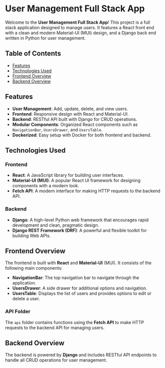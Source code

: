 # User Management Full Stack App

Welcome to the **User Management Full Stack App**! This project is a full stack application designed to manage users. It features a React front end with a clean and modern Material-UI (MUI) design, and a Django back end written in Python for user management.

## Table of Contents

- [Features](#features)
- [Technologies Used](#technologies-used)
- [Frontend Overview](#frontend-overview)
- [Backend Overview](#backend-overview)

## Features

- **User Management**: Add, update, delete, and view users.
- **Frontend**: Responsive design with React and Material-UI.
- **Backend**: RESTful API built with Django for CRUD operations.
- **Modular Components**: Organized React components such as `NavigationBar`, `UsersDrawer`, and `UsersTable`.
- **Dockerized**: Easy setup with Docker for both frontend and backend.

## Technologies Used

### Frontend

- **React**: A JavaScript library for building user interfaces.
- **Material-UI (MUI)**: A popular React UI framework for designing components with a modern look.
- **Fetch API**: A modern interface for making HTTP requests to the backend API.

### Backend

- **Django**: A high-level Python web framework that encourages rapid development and clean, pragmatic design.
- **Django REST Framework (DRF)**: A powerful and flexible toolkit for building Web APIs.

## Frontend Overview

The frontend is built with **React** and **Material-UI** (MUI). It consists of the following main components:

- **NavigationBar**: The top navigation bar to navigate through the application.
- **UsersDrawer**: A side drawer for additional options and navigation.
- **UsersTable**: Displays the list of users and provides options to edit or delete a user.

### API Folder

The `api` folder contains functions using the **Fetch API** to make HTTP requests to the backend API for managing users.

## Backend Overview

The backend is powered by **Django** and includes RESTful API endpoints to handle all CRUD operations for user management.
